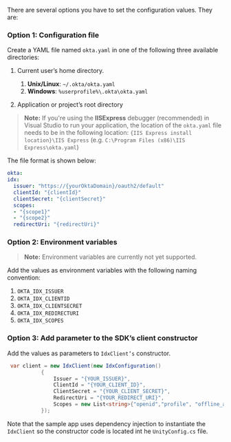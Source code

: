 There are several options you have to set the configuration values. They are:

### Option 1: Configuration file

Create a YAML file named `okta.yaml` in one of the following three available directories:

1. Current user’s home directory.
   1. **Unix/Linux**:    `~/.okta/okta.yaml`
   1. **Windows**:       `%userprofile%\.okta\okta.yaml`

1. Application or project’s root directory

> **Note:** If you're using the **IISExpress** debugger (recommended) in Visual Studio
to run your application, the location of the `okta.yaml` file needs to be in the
following location: `{IIS Express install location}\IIS Express`
(e.g. `C:\Program Files (x86)\IIS Express\okta.yaml`)

The file format is shown below:

```yaml
okta:
idx:
  issuer: "https://{yourOktaDomain}/oauth2/default"
  clientId: "{clientId}"
  clientSecret: "{clientSecret}"
  scopes:
  - "{scope1}"
  - "{scope2}"
  redirectUri: "{redirectUri}"
```

### Option 2: Environment variables

> **Note:** Environment variables are currently not yet supported.

Add the values as environment variables with the following naming convention:

1. `OKTA_IDX_ISSUER`
1. `OKTA_IDX_CLIENTID`
1. `OKTA_IDX_CLIENTSECRET`
1. `OKTA_IDX_REDIRECTURI`
1. `OKTA_IDX_SCOPES`

### Option 3: Add parameter to the SDK’s client constructor

Add the values as parameters to `IdxClient’s` constructor.

```csharp
 var client = new IdxClient(new IdxConfiguration()
           {
               Issuer = "{YOUR_ISSUER}",
               ClientId = "{YOUR_CLIENT_ID}",
               ClientSecret = "{YOUR_CLIENT_SECRET}",
               RedirectUri = "{YOUR_REDIRECT_URI}",
               Scopes = new List<string>{"openid","profile", "offline_access"}
           });
```

Note that the sample app uses dependency injection to instantiate the `IdxClient`
so the constructor code is located int he `UnityConfig.cs` file.
